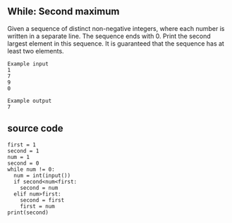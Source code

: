 ## While: Second maximum
Given a sequence of distinct non-negative integers, where each number is written in a separate line. The sequence ends with 0. Print the second largest element in this sequence. It is guaranteed that the sequence has at least two elements.

```
Example input
1
7
9
0

Example output
7

```

## source code
```
first = 1
second = 1
num = 1
second = 0
while num != 0:
  num = int(input())
  if second<num<first:
    second = num
  elif num>first:
    second = first
    first = num
print(second)
```  
